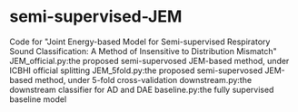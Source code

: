 # semi-supervised-JEM
Code for "Joint Energy-based Model for Semi-supervised Respiratory Sound Classification: A Method of Insensitive to Distribution Mismatch"
JEM_official.py:the proposed semi-supervosed JEM-based method, under ICBHI official splitting
JEM_5fold.py:the proposed semi-supervosed JEM-based method, under 5-fold cross-validation
downstream.py:the downstream classifier for AD and DAE
baseline.py:the fully supervised baseline model

